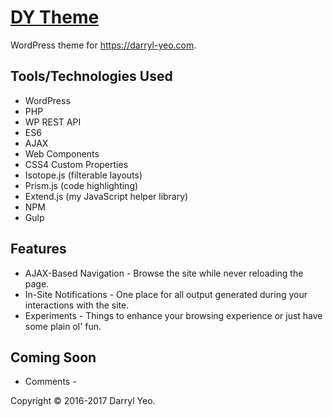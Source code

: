# [DY Theme](https://github.com/darrylyeo/DY-Theme)
WordPress theme for https://darryl-yeo.com.

## Tools/Technologies Used
- WordPress
- PHP
- WP REST API
- ES6
- AJAX
- Web Components
- CSS4 Custom Properties
- Isotope.js (filterable layouts)
- Prism.js (code highlighting)
- Extend.js (my JavaScript helper library)
- NPM
- Gulp

## Features
- AJAX-Based Navigation - Browse the site while never reloading the page.
- In-Site Notifications - One place for all output generated during your interactions with the site.
- Experiments - Things to enhance your browsing experience or just have some plain ol' fun.

## Coming Soon
- Comments - 

Copyright © 2016-2017 Darryl Yeo.